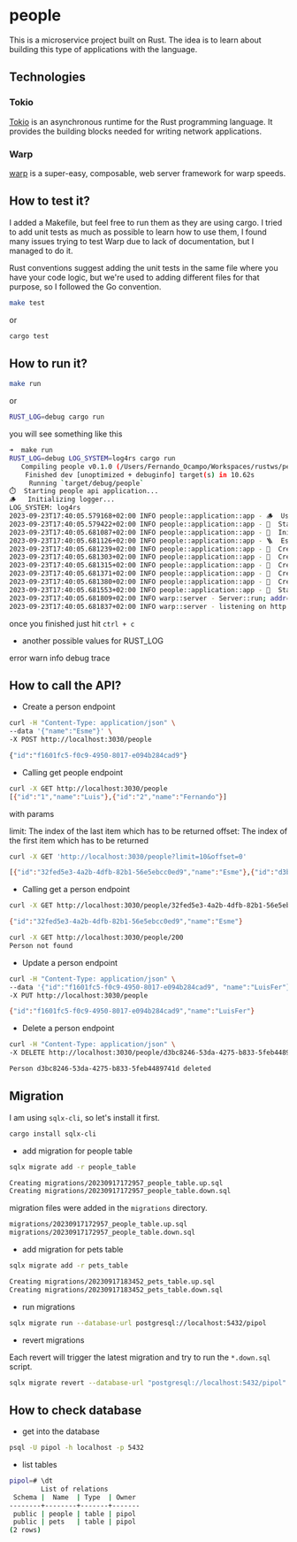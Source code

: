 # people

This is a microservice project built on Rust. The idea is to learn about building this type of applications with the language.

## Technologies

### Tokio
[Tokio](https://tokio.rs) is an asynchronous runtime for the Rust programming language. It provides the building blocks needed for writing network applications.

### Warp
[warp](https://docs.rs/warp/latest/warp/) is a super-easy, composable, web server framework for warp speeds.

## How to test it?

I added a Makefile, but feel free to run them as they are using cargo. I tried to add unit tests as much as possible to learn how to use them, I found many issues trying to test Warp due to lack of documentation, but I managed to do it.

Rust conventions suggest adding the unit tests in the same file where you have your code logic, but we're used to adding different files for that purpose, so I followed the Go convention.

```sh
make test
```

or

```sh
cargo test
```

## How to run it?

```sh
make run
```

or

```sh
RUST_LOG=debug cargo run
```

you will see something like this

```sh
➜  make run
RUST_LOG=debug LOG_SYSTEM=log4rs cargo run
   Compiling people v0.1.0 (/Users/Fernando_Ocampo/Workspaces/rustws/people)
    Finished dev [unoptimized + debuginfo] target(s) in 10.62s
     Running `target/debug/people`
⏱️	Starting people api application...
🪵	Initializing logger...
LOG_SYSTEM: log4rs
2023-09-23T17:40:05.579168+02:00 INFO people::application::app - 🪵	Using log4rs
2023-09-23T17:40:05.579422+02:00 INFO people::application::app - 🗿	Starting database connection...
2023-09-23T17:40:05.681087+02:00 INFO people::application::app - 🔮	Initializing people handler...
2023-09-23T17:40:05.681126+02:00 INFO people::application::app - 🪜 	Establishing API routes...
2023-09-23T17:40:05.681239+02:00 INFO people::application::app - 👥	Creating people endpoint: GET /people
2023-09-23T17:40:05.681303+02:00 INFO people::application::app - 👤	Creating get person endpoint: GET /people/{id}
2023-09-23T17:40:05.681315+02:00 INFO people::application::app - 👤	Creating update person endpoint: PUT /people
2023-09-23T17:40:05.681371+02:00 INFO people::application::app - 👤	Creating add person endpoint: POST /people
2023-09-23T17:40:05.681380+02:00 INFO people::application::app - 👤	Creating delete person endpoint: DELETE /people/{id}
2023-09-23T17:40:05.681553+02:00 INFO people::application::app - 🍏	Starting server at :3030
2023-09-23T17:40:05.681809+02:00 INFO warp::server - Server::run; addr=127.0.0.1:3030
2023-09-23T17:40:05.681837+02:00 INFO warp::server - listening on http://127.0.0.1:3030
```

once you finished just hit `ctrl + c`

* another possible values for RUST_LOG

error
warn
info
debug
trace

## How to call the API?

* Create a person endpoint

```sh
curl -H "Content-Type: application/json" \
--data '{"name":"Esme"}' \
-X POST http://localhost:3030/people

{"id":"f1601fc5-f0c9-4950-8017-e094b284cad9"}
```

* Calling get people endpoint

```sh
curl -X GET http://localhost:3030/people
[{"id":"1","name":"Luis"},{"id":"2","name":"Fernando"}]
```

with params

limit: The index of the last item which has to be returned
offset: The index of the first item which has to be returned

```sh
curl -X GET 'http://localhost:3030/people?limit=10&offset=0'

[{"id":"32fed5e3-4a2b-4dfb-82b1-56e5ebcc0ed9","name":"Esme"},{"id":"d3bc8246-53da-4275-b833-5feb4489741d","name":"Jorge"},{"id":"f1601fc5-f0c9-4950-8017-e094b284cad9","name":"Luis"}]
```

* Calling get a person endpoint

```sh
curl -X GET http://localhost:3030/people/32fed5e3-4a2b-4dfb-82b1-56e5ebcc0ed9

{"id":"32fed5e3-4a2b-4dfb-82b1-56e5ebcc0ed9","name":"Esme"}
```

```sh
curl -X GET http://localhost:3030/people/200
Person not found
```

* Update a person endpoint

```sh
curl -H "Content-Type: application/json" \
--data '{"id":"f1601fc5-f0c9-4950-8017-e094b284cad9", "name":"LuisFer"}' \
-X PUT http://localhost:3030/people

{"id":"f1601fc5-f0c9-4950-8017-e094b284cad9","name":"LuisFer"}
```

* Delete a person endpoint

```sh
curl -H "Content-Type: application/json" \
-X DELETE http://localhost:3030/people/d3bc8246-53da-4275-b833-5feb4489741d

Person d3bc8246-53da-4275-b833-5feb4489741d deleted
```

## Migration

I am using `sqlx-cli`, so let's install it first.

```sh
cargo install sqlx-cli
```

* add migration for people table

```sh
sqlx migrate add -r people_table

Creating migrations/20230917172957_people_table.up.sql
Creating migrations/20230917172957_people_table.down.sql
```

migration files were added in the `migrations` directory.

```sh
migrations/20230917172957_people_table.up.sql
migrations/20230917172957_people_table.down.sql
```

* add migration for pets table

```sh
sqlx migrate add -r pets_table

Creating migrations/20230917183452_pets_table.up.sql
Creating migrations/20230917183452_pets_table.down.sql
```

* run migrations

```sh
sqlx migrate run --database-url postgresql://localhost:5432/pipol
```

* revert migrations

Each revert will trigger the latest migration and try to run the `*.down.sql` script.

```sh
sqlx migrate revert --database-url "postgresql://localhost:5432/pipol"
```

## How to check database

* get into the database
```sh
psql -U pipol -h localhost -p 5432
```

* list tables
```sh
pipol=# \dt
        List of relations
 Schema |  Name  | Type  | Owner
--------+--------+-------+-------
 public | people | table | pipol
 public | pets   | table | pipol
(2 rows)
```